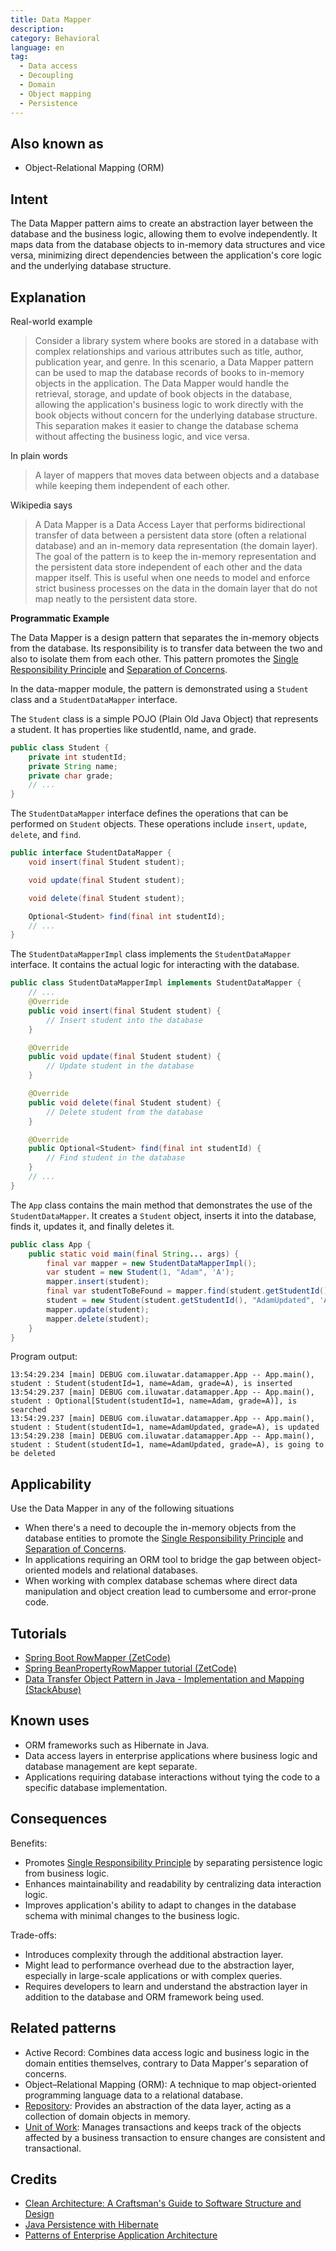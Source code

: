 ```yaml
---
title: Data Mapper
description:
category: Behavioral
language: en
tag:
  - Data access
  - Decoupling
  - Domain
  - Object mapping
  - Persistence
---
```


## Also known as

* Object-Relational Mapping (ORM)

## Intent

The Data Mapper pattern aims to create an abstraction layer between the database and the business logic, allowing them to evolve independently. It maps data from the database objects to in-memory data structures and vice versa, minimizing direct dependencies between the application's core logic and the underlying database structure.

## Explanation

Real-world example

> Consider a library system where books are stored in a database with complex relationships and various attributes such as title, author, publication year, and genre. In this scenario, a Data Mapper pattern can be used to map the database records of books to in-memory objects in the application. The Data Mapper would handle the retrieval, storage, and update of book objects in the database, allowing the application's business logic to work directly with the book objects without concern for the underlying database structure. This separation makes it easier to change the database schema without affecting the business logic, and vice versa.

In plain words

> A layer of mappers that moves data between objects and a database while keeping them independent of each other.

Wikipedia says

> A Data Mapper is a Data Access Layer that performs bidirectional transfer of data between a persistent data store (often a relational database) and an in-memory data representation (the domain layer). The goal of the pattern is to keep the in-memory representation and the persistent data store independent of each other and the data mapper itself. This is useful when one needs to model and enforce strict business processes on the data in the domain layer that do not map neatly to the persistent data store.

**Programmatic Example**

The Data Mapper is a design pattern that separates the in-memory objects from the database. Its responsibility is to transfer data between the two and also to isolate them from each other. This pattern promotes the [Single Responsibility Principle](https://java-design-patterns.com/principles/#single-responsibility-principle) and [Separation of Concerns](https://java-design-patterns.com/principles/#separation-of-concerns).

In the data-mapper module, the pattern is demonstrated using a `Student` class and a `StudentDataMapper` interface.

The `Student` class is a simple POJO (Plain Old Java Object) that represents a student. It has properties like studentId, name, and grade.

```java
public class Student {
    private int studentId;
    private String name;
    private char grade;
    // ...
}
```

The `StudentDataMapper` interface defines the operations that can be performed on `Student` objects. These operations include `insert`, `update`, `delete`, and `find`.

```java
public interface StudentDataMapper {
    void insert(final Student student);

    void update(final Student student);

    void delete(final Student student);

    Optional<Student> find(final int studentId);
    // ...
}
```

The `StudentDataMapperImpl` class implements the `StudentDataMapper` interface. It contains the actual logic for interacting with the database.

```java
public class StudentDataMapperImpl implements StudentDataMapper {
    // ...
    @Override
    public void insert(final Student student) {
        // Insert student into the database
    }

    @Override
    public void update(final Student student) {
        // Update student in the database
    }

    @Override
    public void delete(final Student student) {
        // Delete student from the database
    }

    @Override
    public Optional<Student> find(final int studentId) {
        // Find student in the database
    }
    // ...
}
```

The `App` class contains the main method that demonstrates the use of the `StudentDataMapper`. It creates a `Student` object, inserts it into the database, finds it, updates it, and finally deletes it.

```java
public class App {
    public static void main(final String... args) {
        final var mapper = new StudentDataMapperImpl();
        var student = new Student(1, "Adam", 'A');
        mapper.insert(student);
        final var studentToBeFound = mapper.find(student.getStudentId());
        student = new Student(student.getStudentId(), "AdamUpdated", 'A');
        mapper.update(student);
        mapper.delete(student);
    }
}
```

Program output:

```
13:54:29.234 [main] DEBUG com.iluwatar.datamapper.App -- App.main(), student : Student(studentId=1, name=Adam, grade=A), is inserted
13:54:29.237 [main] DEBUG com.iluwatar.datamapper.App -- App.main(), student : Optional[Student(studentId=1, name=Adam, grade=A)], is searched
13:54:29.237 [main] DEBUG com.iluwatar.datamapper.App -- App.main(), student : Student(studentId=1, name=AdamUpdated, grade=A), is updated
13:54:29.238 [main] DEBUG com.iluwatar.datamapper.App -- App.main(), student : Student(studentId=1, name=AdamUpdated, grade=A), is going to be deleted
```

## Applicability

Use the Data Mapper in any of the following situations

* When there's a need to decouple the in-memory objects from the database entities to promote the [Single Responsibility Principle](https://java-design-patterns.com/principles/#single-responsibility-principle) and [Separation of Concerns](https://java-design-patterns.com/principles/#separation-of-concerns).
* In applications requiring an ORM tool to bridge the gap between object-oriented models and relational databases.
* When working with complex database schemas where direct data manipulation and object creation lead to cumbersome and error-prone code.

## Tutorials

* [Spring Boot RowMapper (ZetCode)](https://zetcode.com/springboot/rowmapper/)
* [Spring BeanPropertyRowMapper tutorial (ZetCode)](https://zetcode.com/spring/beanpropertyrowmapper/)
* [Data Transfer Object Pattern in Java - Implementation and Mapping (StackAbuse)](https://stackabuse.com/data-transfer-object-pattern-in-java-implementation-and-mapping/)

## Known uses

* ORM frameworks such as Hibernate in Java.
* Data access layers in enterprise applications where business logic and database management are kept separate.
* Applications requiring database interactions without tying the code to a specific database implementation.

## Consequences

Benefits:

* Promotes [Single Responsibility Principle](https://java-design-patterns.com/principles/#single-responsibility-principle) by separating persistence logic from business logic.
* Enhances maintainability and readability by centralizing data interaction logic.
* Improves application's ability to adapt to changes in the database schema with minimal changes to the business logic.

Trade-offs:

* Introduces complexity through the additional abstraction layer.
* Might lead to performance overhead due to the abstraction layer, especially in large-scale applications or with complex queries.
* Requires developers to learn and understand the abstraction layer in addition to the database and ORM framework being used.

## Related patterns

* Active Record: Combines data access logic and business logic in the domain entities themselves, contrary to Data Mapper's separation of concerns.
* Object–Relational Mapping (ORM): A technique to map object-oriented programming language data to a relational database.
* [Repository](https://java-design-patterns.com/patterns/repository/): Provides an abstraction of the data layer, acting as a collection of domain objects in memory.
* [Unit of Work](https://java-design-patterns.com/patterns/unit-of-work/): Manages transactions and keeps track of the objects affected by a business transaction to ensure changes are consistent and transactional.

## Credits

* [Clean Architecture: A Craftsman's Guide to Software Structure and Design](https://amzn.to/3xyEFag)
* [Java Persistence with Hibernate](https://amzn.to/3VNzlKe)
* [Patterns of Enterprise Application Architecture](https://amzn.to/3WfKBPR)
